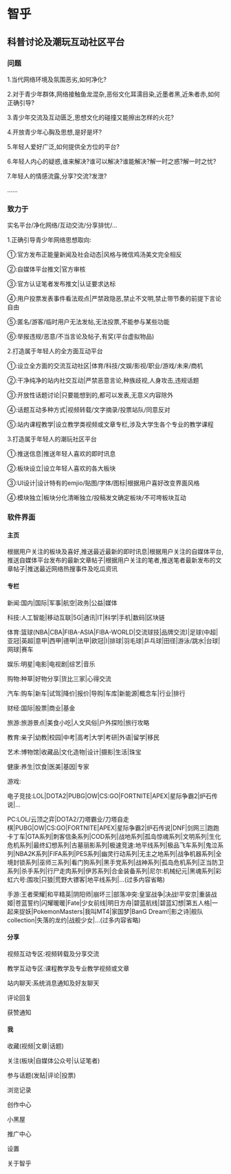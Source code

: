# 智乎

## 科普讨论及潮玩互动社区平台

### 问题

1.当代网络环境及氛围恶劣,如何净化?

2.对于青少年群体,网络接触鱼龙混杂,恶俗文化耳濡目染,近墨者黑,近朱者赤,如何正确引导?

3.青少年交流及互动匮乏,思想文化的碰撞又能擦出怎样的火花?

4.开放青少年心胸及思想,是好是坏?

5.年轻人爱好广泛,如何提供全方位的平台?

6.年轻人内心的疑惑,谁来解决?谁可以解决?谁能解决?解一时之惑?解一时之忧?

7.年轻人的情感流露,分享?交流?发泄?

......

### 致力于

实名平台/净化网络/互动交流/分享排忧/...

1.正确引导青少年网络思想取向:

①:官方发布正能量新闻及社会动态|风格与微信鸡汤美文完全相反

②:自媒体平台推文|官方审核

③:官方认证笔者发布推文|认证要求达标

④:用户投票发表事件看法观点|严禁政隐恶,禁止不文明,禁止带节奏的前提下言论自由

⑤:匿名/游客/临时用户无法发帖,无法投票,不能参与某些功能

⑥:举报违规/恶意/不当言论及帖子,有奖(平台虚拟物品)

2.打造属于年轻人的全方面互动平台

①:设立全方面的交流互动社区|体育/科技/文娱/影视/职业/游戏/未来/商机

②:干净纯净的站内社交互动|严禁恶意言论,种族歧视,人身攻击,违规话题

③:开放性话题讨论|只要能想到的,都可以发表,无意义内容除外

④:话题互动多种方式|视频转载/文字摘录/投票站队/同意反对

⑤:站内课程教学|设立教学类视频或文章专栏,涉及大学生各个专业的教学课程

3.打造属于年轻人的潮玩社区平台

①:推送信息|推送年轻人喜欢的即时讯息

②:板块设立|设立年轻人喜欢的各大板块

③:UI设计|设计特有的emjio/贴图/字体/图标|根据用户喜好改变界面风格

④:模块独立|板块分化清晰独立/投稿发文确定板块/不可垮板块互动

### 软件界面

#### 主页

根据用户关注的板块及喜好,推送最近最新的即时讯息|根据用户关注的自媒体平台,推送自媒体平台发布的最新文章帖子|根据用户关注的笔者,推送笔者最新发布的文章帖子|推送最近网络热搜事件及吃瓜资讯

#### 专栏

新闻:国内|国际|军事|航空|政务|公益|媒体

科技:人工智能|移动互联|5G|通讯|IT|科学|手机|数码|区块链

体育:篮球(NBA|CBA|FIBA-ASIA|FIBA-WORLD|交流球技|品牌交流)|足球(中超|亚冠|英超|意甲|西甲|德甲|法甲|欧冠|)|排球|羽毛球|乒乓球|田径|游泳/跳水|台球|网球|赛车

娱乐:明星|电影|电视剧|综艺|音乐

购物:种草|好物分享|货比三家|心得交流

汽车:购车|新车|试驾|降价|报价|导购|车库|新能源|概念车|行业|排行

财经:国际|股票|商业|基金

旅游:旅游景点|美食小吃|人文风俗|户外探险|旅行攻略

教育:亲子|幼教|校园|中考|高考|大学|考研|外语|留学|移民

艺术:博物馆|收藏品|文化造物|设计|摄影|生活|珠宝

健康:养生|饮食|医美|基因|专家

游戏:

电子竞技:LOL|DOTA2|PUBG|OW|CS:GO|FORTNITE|APEX|星际争霸2|炉石传说|...

PC:LOL/云顶之弈|DOTA2/刀塔霸业/刀塔自走棋|PUBG|OW|CS:GO|FORTNITE|APEX|星际争霸2|炉石传说|DNF|剑网三|跑跑卡丁车|GTA系列|刺客信条系列|COD系列|战地系列|孤岛惊魂系列|文明系列|生化危机系列|最终幻想系列|古墓丽影系列|极速竞速:地平线系列|极品飞车系列|鬼泣系列|NBA2K系列|FIFA系列|PES系列|幽灵行动系列|无主之地系列|战争机器系列|全境封锁系列|巫师三系列|看门狗系列|黑手党系列|战神系列|孤岛危机系列|正当防卫系列|杀手系列|行尸走肉系列|伊苏系列|合金装备系列|尼尔:机械纪元|黑魂系列|彩虹六号:围攻|只狼|荒野大镖客|地平线系列|...(过多内容省略)

手游:王者荣耀|和平精英|阴阳师|崩坏三|部落冲突:皇室战争|决战!平安京|重装战姬|苍蓝誓约|闪耀暖暖|Fate|少女前线|明日方舟|碧蓝航线|碧蓝幻想|第五人格|一起来捉妖|PokemonMasters|我叫MT4|家国梦|BanG Dream!|影之诗|舰队collection|失落的龙约|战舰少女|...(过多内容省略)

#### 分享

视频互动专区:视频转载及分享交流

教学互动专区:课程教学及专业教学视频或文章

站内聊天:系统消息通知及好友聊天

评论回复

获赞通知

#### 我

收藏(视频|文章|话题)

关注(板块|自媒体公众号|认证笔者)

参与话题(发贴|评论|投票)

浏览记录

创作中心

小黑屋

推广中心

设置

关于智乎



















​	





##	